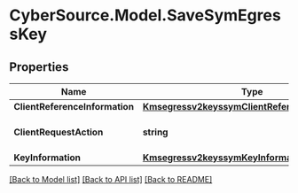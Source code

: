 # CyberSource.Model.SaveSymEgressKey
## Properties

Name | Type | Description | Notes
------------ | ------------- | ------------- | -------------
**ClientReferenceInformation** | [**Kmsegressv2keyssymClientReferenceInformation**](Kmsegressv2keyssymClientReferenceInformation.md) |  | [optional] 
**ClientRequestAction** | **string** | Client request action.  | 
**KeyInformation** | [**Kmsegressv2keyssymKeyInformation**](Kmsegressv2keyssymKeyInformation.md) |  | 

[[Back to Model list]](../README.md#documentation-for-models) [[Back to API list]](../README.md#documentation-for-api-endpoints) [[Back to README]](../README.md)

